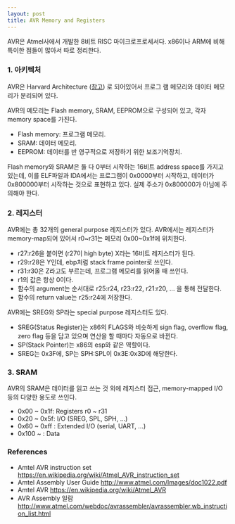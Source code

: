 ```yaml
---
layout: post
title: AVR Memory and Registers
---
```


AVR은 Atmel사에서 개발한 8비트 RISC 마이크로프로세서다. x86이나 ARM에 비해 특이한 점들이 많아서 따로 정리한다.

### 1. 아키텍처

AVR은 Harvard Architecture ([참고](http://jsy6036.tistory.com/entry/%ED%8F%B0-%EB%85%B8%EC%9D%B4%EB%A7%8C-%EA%B5%AC%EC%A1%B0%EC%99%80-%ED%95%98%EB%B2%84%EB%93%9C-%EA%B5%AC%EC%A1%B0)) 로 되어있어서 프로그 램 메모리와 데이터 메모리가 분리되어 있다.

AVR의 메모리는 Flash memory, SRAM, EEPROM으로 구성되어 있고, 각자 memory space를 가진다.

- Flash memory: 프로그램 메모리.
- SRAM: 데이터 메모리.
- EEPROM: 데이터를 반 영구적으로 저장하기 위한 보조기억장치.

Flash memory와 SRAM은 둘 다 0부터 시작하는 16비트 address space를 가지고 있는데, 이를 ELF파일과 IDA에서는 프로그램이 0x0000부터 시작하고, 데이터가 0x800000부터 시작하는 것으로 표현하고 있다. 실제 주소가 0x800000가 아님에 주의해야 한다.

### 2. 레지스터

AVR에는 총 32개의 general purpose 레지스터가 있다. AVR에서는 레지스터가 memory-map되어 있어서 r0~r31는 메모리 0x00~0x1f에 위치한다. 

- r27:r26을 붙이면 (r27이 high byte) X라는 16비트 레지스터가 된다.
- r29:r28은 Y인데, ebp처럼 stack frame pointer로 쓰인다.
- r31:r30은 Z라고도 부르는데, 프로그램 메모리를 읽어올 때 쓰인다.
- r1의 값은 항상 0이다. 
- 함수의 argument는 순서대로 r25:r24, r23:r22, r21:r20, ... 을 통해 전달한다.
- 함수의 return value는 r25:r24에 저장한다.

AVR에는 SREG와 SP라는 special purpose 레지스터도 있다.

- SREG(Status Register)는 x86의 FLAGS와 비슷하게 sign flag, overflow flag, zero flag 등을 담고 있으며 연산을 할 때마다 자동으로 바뀐다.
- SP(Stack Pointer)는 x86의 esp와 같은 역할이다. 
- SREG는 0x3F에, SP는 SPH:SPL이 0x3E:0x3D에 해당한다.

### 3. SRAM

AVR의 SRAM은 데이터를 읽고 쓰는 것 외에 레지스터 접근, memory-mapped I/O 등의 다양한 용도로 쓰인다. 

- 0x00 ~ 0x1f: Registers r0 ~ r31
- 0x20 ~ 0x5f: I/O (SREG, SPL, SPH, ...)
- 0x60 ~ 0xff : Extended I/O (serial, UART, ...)
- 0x100 ~ : Data

### References

- Amtel AVR instruction set <https://en.wikipedia.org/wiki/Atmel_AVR_instruction_set>
- Amtel Assembly User Guide <http://www.atmel.com/Images/doc1022.pdf>
- Amtel AVR <https://en.wikipedia.org/wiki/Atmel_AVR>
- AVR Assembly 일람 <http://www.atmel.com/webdoc/avrassembler/avrassembler.wb_instruction_list.html>

